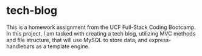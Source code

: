 # tech-blog
This is a homework assignment from the UCF Full-Stack Coding Bootcamp. In this project, I am tasked with creating a tech blog, utilizing MVC methods and file structure, that will use MySQL to store data, and express-handlebars as a template engine.
